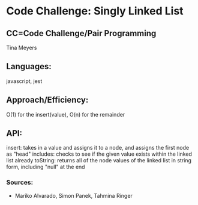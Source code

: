# Code Challenge: Singly Linked List

## CC=Code Challenge/Pair Programming

Tina Meyers

## Languages:

javascript, jest

## Approach/Efficiency:

O(1) for the insert(value), O(n) for the remainder

## API:

insert: takes in a value and assigns it to a node, and assigns the first node as "head"
includes: checks to see if the given value exists within the linked list already
toString: returns all of the node values of the linked list in string form, including "null" at the end

### Sources:

- Mariko Alvarado, Simon Panek, Tahmina Ringer

